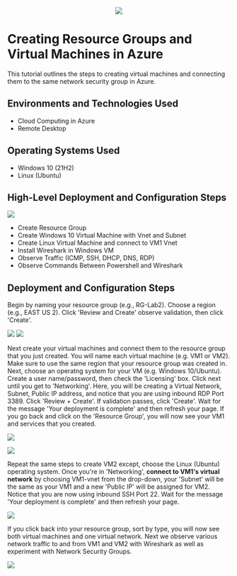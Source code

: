 <p align="center">
<img src="https://i.imgur.com/tUjfXAc.png alt="Microsoft Azure Logo"/>
</p>

<h1>Creating Resource Groups and Virtual Machines in Azure</h1>
This tutorial outlines the steps to creating virtual machines and connecting them to the same network security group in Azure.<br />

<h2>Environments and Technologies Used</h2>

- Cloud Computing in Azure  
- Remote Desktop

<h2>Operating Systems Used </h2>

- Windows 10 (21H2)
- Linux (Ubuntu)

<h2>High-Level Deployment and Configuration Steps</h2>

<p>
<img src= https://i.imgur.com/4XCsQoC.png
</p>
  
- Create Resource Group 
- Create Windows 10 Virtual Machine with Vnet and Subnet
- Create Linux Virtual Machine and connect to VM1 Vnet
- Install Wireshark in Windows VM
- Observe Traffic (ICMP, SSH, DHCP, DNS, RDP)
- Observe Commands Between Powershell and Wireshark

<h2>Deployment and Configuration Steps</h2>

<p> Begin by naming your resource group (e.g., RG-Lab2). Choose a region (e.g., EAST US 2). Click 'Review and Create' observe validation, then click 'Create'.   
</p>
<p>
<img src= https://i.imgur.com/fX1aTAX.png 
<p>
<img src= https://i.imgur.com/UQWExyF.png
</p>

<br />

<p> Next create your virtual machines and connect them to the resource group that you just created. You will name each virtual machine (e.g. VM1 or VM2). Make sure to use the same region that your resource group was created in. Next, choose an operatng system for your VM (e.g. Windows 10/Ubuntu). Create a user name/password, then check the 'Licensing' box. Click next until you get to 'Networking'. Here, you will be creating a Virtual Network, Subnet, Public IP address, and notice that you are using inbound RDP Port 3389. Click 'Review + Create'. If validation passes, click 'Create'. Wait for the message 'Your deployment is complete' and then refresh your page. If you go back and click on the 'Resource Group', you will now see your VM1 and services that you created.  
</p>

<p>
<img src= https://i.imgur.com/wwS8T8i.png
</p>
  
<p>
<img src= https://i.imgur.com/zFOyfJn.png
</p>
  
<p>Repeat the same steps to create VM2 except, choose the Linux (Ubuntu) operating system. Once you're in 'Networking', <b>connect to VM1's virtual network</b> by choosing VM1-vnet from the drop-down, your 'Subnet' will be the same as your VM1 and a new 'Public IP' will be assigned for VM2. Notice that you are now using inbound SSH Port 22. Wait for the message 'Your deployment is complete' and then refresh your page.  
</p> 

<p>
<img src= https://i.imgur.com/8ofVEv2.png
</p>

<p>If you click back into your resource group, sort by type, you will now see both virtual machines and one virtual network. Next we observe various network traffic to and from VM1 and VM2 with Wireshark as well as experiment with Network Security Groups.</p>
<p>
<img src= https://i.imgur.com/dLkMeG9.png
</p>
  
<br />

